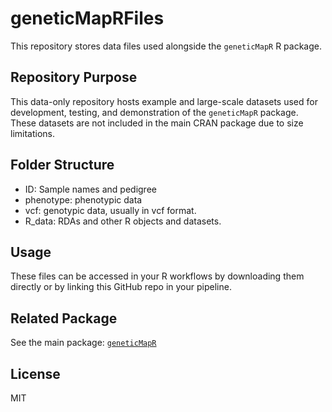 
<!-- README.md is generated from README.Rmd. Please edit that file -->

# geneticMapRFiles

This repository stores data files used alongside the `geneticMapR` R
package.

## Repository Purpose

This data-only repository hosts example and large-scale datasets used
for development, testing, and demonstration of the `geneticMapR`
package. These datasets are not included in the main CRAN package due to
size limitations.

## Folder Structure

- ID: Sample names and pedigree
- phenotype: phenotypic data
- vcf: genotypic data, usually in vcf format.
- R_data: RDAs and other R objects and datasets.

## Usage

These files can be accessed in your R workflows by downloading them
directly or by linking this GitHub repo in your pipeline.

## Related Package

See the main package:
[`geneticMapR`](https://github.com/vegaalfaro/geneticMapR)

## License

MIT
